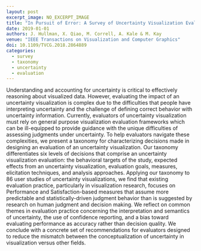 ```yaml
---
layout: post
excerpt_image: NO_EXCERPT_IMAGE
title: "In Pursuit of Error: A Survey of Uncertainty Visualization Evaluation"
date: 2019-01-01
authors: J. Hullman, X. Qiao, M. Correll, A. Kale & M. Kay
venue: "IEEE Transactions on Visualization and Computer Graphics"
doi: 10.1109/TVCG.2018.2864889
categories:
  - survey
  - taxonomy
  - uncertainty
  - evaluation
---
```

Understanding and accounting for uncertainty is critical to effectively reasoning about visualized data. However, evaluating the impact of an uncertainty visualization is complex due to the difficulties that people have interpreting uncertainty and the challenge of defining correct behavior with uncertainty information. Currently, evaluators of uncertainty visualization must rely on general purpose visualization evaluation frameworks which can be ill-equipped to provide guidance with the unique difficulties of assessing judgments under uncertainty. To help evaluators navigate these complexities, we present a taxonomy for characterizing decisions made in designing an evaluation of an uncertainty visualization. Our taxonomy differentiates six levels of decisions that comprise an uncertainty visualization evaluation: the behavioral targets of the study, expected effects from an uncertainty visualization, evaluation goals, measures, elicitation techniques, and analysis approaches. Applying our taxonomy to 86 user studies of uncertainty visualizations, we find that existing evaluation practice, particularly in visualization research, focuses on Performance and Satisfaction-based measures that assume more predictable and statistically-driven judgment behavior than is suggested by research on human judgment and decision making. We reflect on common themes in evaluation practice concerning the interpretation and semantics of uncertainty, the use of confidence reporting, and a bias toward evaluating performance as accuracy rather than decision quality. We conclude with a concrete set of recommendations for evaluators designed to reduce the mismatch between the conceptualization of uncertainty in visualization versus other fields.
